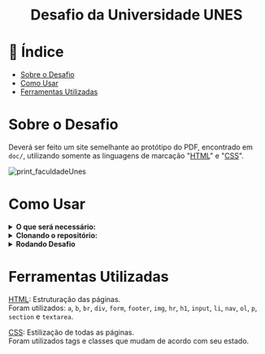 <h1 align="center"> Desafio da Universidade UNES</h1>


# :mag_right: Índice

* [Sobre o Desafio](#sobre)
* [Como Usar](#comoUsar)
* [Ferramentas Utilizadas](#ferramentas)

<span id="sobre"></span>

# Sobre o Desafio

Deverá ser feito um site semelhante ao protótipo do PDF, encontrado em  ```doc/```, utilizando somente as linguagens de marcação "<a href="https://www.w3schools.com/html/">HTML</a>" e "<a href="https://www.w3schools.com/css/">CSS</a>".

![print_faculdadeUnes](https://github.com/BrunoSerpa/Desafio_Faculdade_Unes_PW/blob/main/Doc/faculdadeUnes.gif?raw=true)

<span id="comoUsar"></span>

# Como Usar

<details>
  <summary><b>O que será necessário:</b></summary>

  - <a href="https://git-scm.com/downloads">Git</a> Será necessário o git para fazer uma clonagem do repositório.
</details>

<details>
  <summary><b>Clonando o repositório:</b></summary>
  
  1º Passo: Crie uma pasta vazia.

  2º Passo: Entre na pasta criada e clique no diretório na parte superior e digite cmd:

  ![print_passo2](https://github.com/BrunoSerpa/Desafio_Faculdade_Unes_PW/blob/main/Doc/Passo2.PNG?raw=true)

  3º Passo: Dentro do cmd insira o comando:
 
  `git clone "https://github.com/BrunoSerpa/Desafio_Faculdade_Unes_PW" .`
</details>


<details>
  <summary><b>Rodando Desafio</b></summary>

  Execute o arquivo `index.html` em seu navegador padrão. (encontrado na pasta `src/`) 
  ![print_rodando](https://github.com/BrunoSerpa/Desafio_Faculdade_Unes_PW/blob/main/Doc/rodando.PNG?raw=true)
</details>

<span id="ferramentas"></span>

# Ferramentas Utilizadas

<a href="https://www.w3schools.com/html/">HTML</a>: Estruturação das páginas.<br/> Foram utilizados: `a`, `b`, `br`, `div`, `form`, `footer`, `img`, `hr`, `h1`, `input`, `li`, `nav`, `ol`, `p`, `section` e `textarea`.

<a href="https://www.w3schools.com/css/">CSS</a>: Estilização de todas as páginas.<br/>
Foram utilizados tags e classes que mudam de acordo com seu estado.